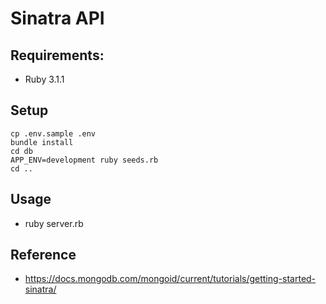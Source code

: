 # Sinatra API

## Requirements:

- Ruby 3.1.1

## Setup

```shell
cp .env.sample .env
bundle install
cd db
APP_ENV=development ruby seeds.rb
cd ..
```

## Usage

- ruby server.rb

## Reference

- https://docs.mongodb.com/mongoid/current/tutorials/getting-started-sinatra/
